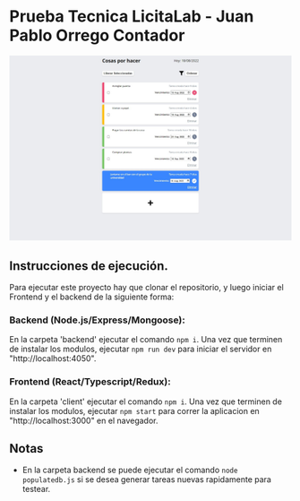 # Prueba Tecnica LicitaLab - Juan Pablo Orrego Contador

![alt-text](https://github.com/jporrego/prueba-licitalab_juan-pablo-orrego/blob/main/client/src/assets/captura.jpg)

## Instrucciones de ejecución.

Para ejecutar este proyecto hay que clonar el repositorio, y luego iniciar el Frontend y el backend de la siguiente forma:

### Backend (Node.js/Express/Mongoose):

En la carpeta 'backend' ejecutar el comando `npm i`. Una vez que terminen de instalar los modulos, ejecutar `npm run dev` para iniciar el servidor en "http://localhost:4050".

### Frontend (React/Typescript/Redux):

En la carpeta 'client' ejecutar el comando `npm i`. Una vez que terminen de instalar los modulos, ejecutar `npm start` para correr la aplicacion en "http://localhost:3000" en el navegador.

## Notas

- En la carpeta backend se puede ejecutar el comando `node populatedb.js` si se desea generar tareas nuevas rapidamente para testear.
